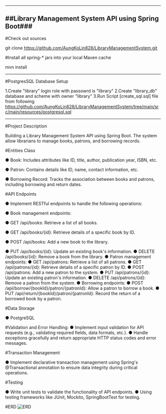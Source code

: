 ----------------------------------------------------
##Library Management System API using Spring Boot###
----------------------------------------------------

#Check out sources

git clone https://github.com/AungKoLin828/LibraryManagementSystem.git

#Install all spring-\* jars into your local Maven cache

mvn install

-------------------------------------------------------------------------------------
#PostgresSQL Database Setup

1.Create "library" login role with passowrd is "library"
2.Create "library_db" database and scheme with owner "library"
3.Run Script  [create_sql.sql] file from following 
  https://github.com/AungKoLin828/LibraryManagementSystem/tree/main/src/main/resources/postgresql.sql

-----------------------------------------------------------------------------------------
#Project Description

Building a Library Management System API using Spring Boot. The system allow librarians
to manage books, patrons, and borrowing records.

#Entities Class

● Book: Includes attributes like ID, title, author, publication year, ISBN, etc.

● Patron: Contains details like ID, name, contact information, etc.

● Borrowing Record: Tracks the association between books and patrons,
  including borrowing and return dates.
  
#API Endpoints

● Implement RESTful endpoints to handle the following operations:

● Book management endpoints:

● GET /api/books: Retrieve a list of all books.

● GET /api/books/{id}: Retrieve details of a specific book by ID.

● POST /api/books: Add a new book to the library.

● PUT /api/books/{id}: Update an existing book's information.
● DELETE /api/books/{id}: Remove a book from the library.
● Patron management endpoints:
● GET /api/patrons: Retrieve a list of all patrons.
● GET /api/patrons/{id}: Retrieve details of a specific patron by ID.
● POST /api/patrons: Add a new patron to the system.
● PUT /api/patrons/{id}: Update an existing patron's information.
● DELETE /api/patrons/{id}: Remove a patron from the system.
● Borrowing endpoints:
● POST /api/borrow/{bookId}/patron/{patronId}: Allow a patron to
borrow a book.
● PUT /api/return/{bookId}/patron/{patronId}: Record the return of a borrowed book by a patron.

#Data Storage

● PostgreSQL

#Validation and Error Handling:
● Implement input validation for API requests (e.g., validating required fields, data formats, etc.).
● Handle exceptions gracefully and return appropriate HTTP status codes and error messages.

#Transaction Management

● Implement declarative transaction management using Spring's @Transactional annotation to ensure data integrity during critical operations.

#Testing

● Write unit tests to validate the functionality of API endpoints.
● Using testing frameworks like JUnit, Mockito, SpringBootTest for testing.

#ERD
![ERD](https://github.com/AungKoLin828/LibraryManagementSystem/assets/61590535/bbe2e825-d851-410c-99eb-4a5b07473803)



